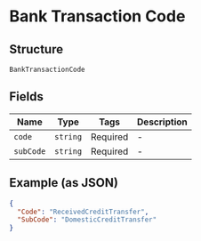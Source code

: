 
# Bank Transaction Code

## Structure

`BankTransactionCode`

## Fields

| Name | Type | Tags | Description |
|  --- | --- | --- | --- |
| `code` | `string` | Required | - |
| `subCode` | `string` | Required | - |

## Example (as JSON)

```json
{
  "Code": "ReceivedCreditTransfer",
  "SubCode": "DomesticCreditTransfer"
}
```

